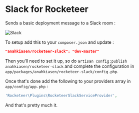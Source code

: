 # Slack for Rocketeer

Sends a basic deployment message to a Slack room :

![Slack](http://i.imgur.com/Dsh6bWd.jpeg)

To setup add this to your `composer.json` and update :

```json
"anahkiasen/rocketeer-slack": "dev-master"
```

Then you'll need to set it up, so do `artisan config:publish anahkiasen/rocketeer-slack` and complete the configuration in `app/packages/anahkiasen/rocketeer-slack/config.php`.

Once that's done add the following to your providers array in `app/config/app.php` :

```php
'Rocketeer\Plugins\RocketeerSlackServiceProvider',
```

And that's pretty much it.